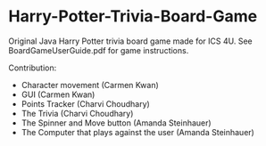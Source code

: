 # Harry-Potter-Trivia-Board-Game
Original Java Harry Potter trivia board game made for ICS 4U. See BoardGameUserGuide.pdf for game instructions. 

<p> Contribution:
  <ul>
    <li> Character movement (Carmen Kwan)</li>
    <li> GUI (Carmen Kwan)</li>
    <li> Points Tracker (Charvi Choudhary)</li> 
    <li> The Trivia (Charvi Choudhary)</li>
    <li> The Spinner and Move button (Amanda Steinhauer)</li> 
    <li> The Computer that plays against the user (Amanda Steinhauer)</li>
  </ul>
</p>
